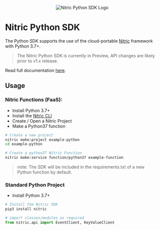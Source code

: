 <p align="center">
  <img src="https://github.com/nitrictech/python-sdk/raw/main/docs/assets/dot-matrix-logo-python.png" alt="Nitric Python SDK Logo"/>
</p>

# Nitric Python SDK

The Python SDK supports the use of the cloud-portable [Nitric](https://nitric.io) framework with Python 3.7+.

> The Nitric Python SDK is currently in Preview, API changes are likely prior to v1.x release.

Read full documentation [here](https://nitrictech.github.io/python-sdk/).

## Usage

### Nitric Functions (FaaS):

 - Install Python 3.7+
 - Install the [Nitric CLI](https://nitric.io/docs/installation?lang=python)
 - Create / Open a Nitric Project
 - Make a Python37 function
 
 ```bash
# Create a new project
nitric make:project example-python
cd example-python

# Create a python37 Nitric Function
nitric make:service function/python37 example-function
```

> note: The SDK will be included in the requirements.txt of a new Python function by default.

### Standard Python Project

 - Install Python 3.7+

```bash
# Install the Nitric SDK
pip3 install nitric
```

```python
# import classes/modules as required
from nitric.api import EventClient, KeyValueClient
```